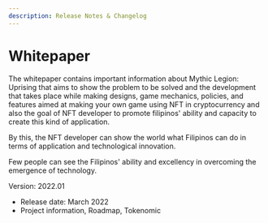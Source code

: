 ```yaml
---
description: Release Notes & Changelog
---
```


# Whitepaper

The whitepaper contains important information about Mythic Legion: Uprising that aims to show the problem to be solved and the development that takes place while making designs, game mechanics, policies, and features aimed at making your own game using NFT in cryptocurrency and also the goal of NFT developer to promote filipinos' ability and capacity to create this kind of application.

By this, the NFT developer can show the world what Filipinos can do in terms of application and technological innovation.

Few people can see the Filipinos' ability and excellency in overcoming the emergence of technology.

Version: 2022.01&#x20;

* Release date: March 2022
* Project information, Roadmap, Tokenomic

